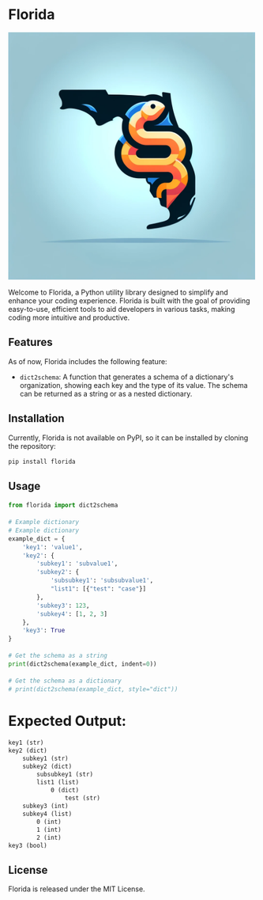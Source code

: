 # Florida

<img src="https://github.com/wjbmattingly/florida/raw/main/images/florida.png" alt="florida logo" width="500" height="500">


Welcome to Florida, a Python utility library designed to simplify and enhance your coding experience. Florida is built with the goal of providing easy-to-use, efficient tools to aid developers in various tasks, making coding more intuitive and productive.

## Features

As of now, Florida includes the following feature:

- `dict2schema`: A function that generates a schema of a dictionary's organization, showing each key and the type of its value. The schema can be returned as a string or as a nested dictionary.

## Installation

Currently, Florida is not available on PyPI, so it can be installed by cloning the repository:

```bash
pip install florida
```

## Usage

```python
from florida import dict2schema

# Example dictionary
# Example dictionary
example_dict = {
    'key1': 'value1',
    'key2': {
        'subkey1': 'subvalue1',
        'subkey2': {
            'subsubkey1': 'subsubvalue1',
            "list1": [{"test": "case"}]
        },
        'subkey3': 123,
        'subkey4': [1, 2, 3]
    },
    'key3': True
}

# Get the schema as a string
print(dict2schema(example_dict, indent=0))

# Get the schema as a dictionary
# print(dict2schema(example_dict, style="dict"))
```

# Expected Output:
```
key1 (str)
key2 (dict)
    subkey1 (str)
    subkey2 (dict)
        subsubkey1 (str)
        list1 (list)
            0 (dict)
                test (str)
    subkey3 (int)
    subkey4 (list)
        0 (int)
        1 (int)
        2 (int)
key3 (bool)
```

## License
Florida is released under the MIT License.